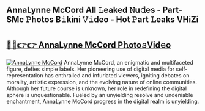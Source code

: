 ## AnnaLynne McCord All 𝙻eaked 𝙽u𝚍es - Part-SMc 𝙿hotos B𝚒kini 𝚅𝚒deo - Hot 𝙿art 𝙻eaks VHiZi

# <h2><a href="http://ld268f.urlbe.top/?page=AnnaLynne+McCord">🔗🔗👉👉 AnnaLynne McCord P𝚑oto𝚜Vid𝚎o</a></h2>

[![AnnaLynne McCord](https://i.imgur.com/eBuTRDB.gif)](http://ld268f.urlbe.top/?page=AnnaLynne+McCord)
AnnaLynne McCord, an enigmatic and multifaceted figure, defies simple labels. Her pioneering use of digital media for self-representation has enthralled and infuriated viewers, igniting debates on morality, artistic expression, and the evolving nature of online communities. Although her future course is unknown, her role in redefining the digital sphere is unquestionable. Fueled by an unyielding resolve and undeniable enchantment, AnnaLynne McCord progress in the digital realm is unyielding.
